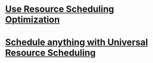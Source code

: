 # [Use Resource Scheduling Optimization](resource-scheduling-optimization.md)
# [Schedule anything with Universal Resource Scheduling](schedule-anything-with-universal-resource-scheduling.md)